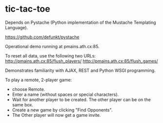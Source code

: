 tic-tac-toe
===========

Depends on Pystache (Python implementation of the Mustache Templating Language).

https://github.com/defunkt/pystache

Operational demo running at pmains.ath.cx:85.

To reset all data, use the following two URLs:
http://pmains.ath.cx:85/flush_players/
http://pmains.ath.cx:85/flush_games/

Demonstrates familiarity with AJAX, REST and Python WSGI programming.

To play a remote, 2-player game:
- choose Remote.
- Enter a name (without spaces or special characters).
- Wait for another player to be created. The other player can be on the same box.
- Create a new game by clicking "Find Opponents".
- The Other player will now get a game invite.
